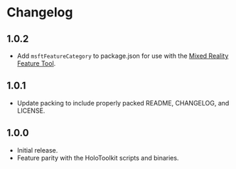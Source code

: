 # Changelog

## 1.0.2

* Add `msftFeatureCategory` to package.json for use with the [Mixed Reality Feature Tool](https://aka.ms/MRFeatureToolDocs).

## 1.0.1

* Update packing to include properly packed README, CHANGELOG, and LICENSE.

## 1.0.0

* Initial release.
* Feature parity with the HoloToolkit scripts and binaries.
